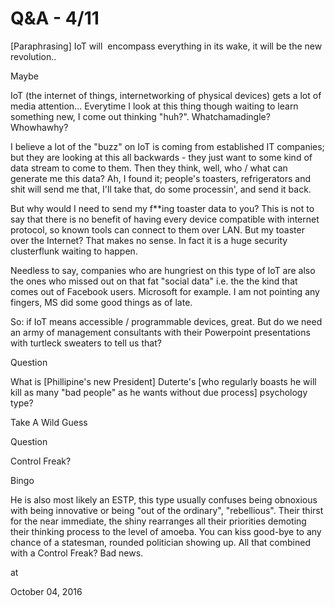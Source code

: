 # Q&A - 4/11


[Paraphrasing] IoT will  encompass everything in its wake, it will be the new revolution..



Maybe



IoT (the internet of things, internetworking of physical devices) gets a lot of media attention... Everytime I look at this thing though waiting to learn something new, I come out thinking "huh?". Whatchamadingle? Whowhawhy?



I believe a lot of the "buzz" on IoT is coming from established IT companies; but they are looking at this all backwards - they just want to some kind of data stream to come to them. Then they think, well, who / what can generate me this data? Ah, I found it; people's toasters, refrigerators and shit will send me that, I'll take that, do some processin', and send it back. 



But why would I need to send my f**ing toaster data to you? This is not to say that there is no benefit of having every device compatible with internet protocol, so known tools can connect to them over LAN. But my toaster over the Internet? That makes no sense. In fact it is a huge security clusterflunk waiting to happen. 



Needless to say, companies who are hungriest on this type of IoT are also the ones who missed out on that fat "social data" i.e. the the kind that comes out of Facebook users. Microsoft for example. I am not pointing any fingers, MS did some good things as of late.

So: if IoT means accessible / programmable devices, great. But do we need an army of management consultants with their Powerpoint presentations with turtleck sweaters to tell us that? 



Question



What is [Phillipine's new President] Duterte's [who regularly boasts he will kill as many "bad people" as he wants without due process] psychology type? 



Take A Wild Guess



Question



Control Freak? 



Bingo



He is also most likely an ESTP, this type usually confuses being obnoxious with being innovative or being "out of the ordinary", "rebellious". Their thirst for the near immediate, the shiny rearranges all their priorities demoting their thinking process to the level of amoeba. You can kiss good-bye to any chance of a statesman, rounded politician showing up. All that combined with a Control Freak? Bad news.










at

October 04, 2016















